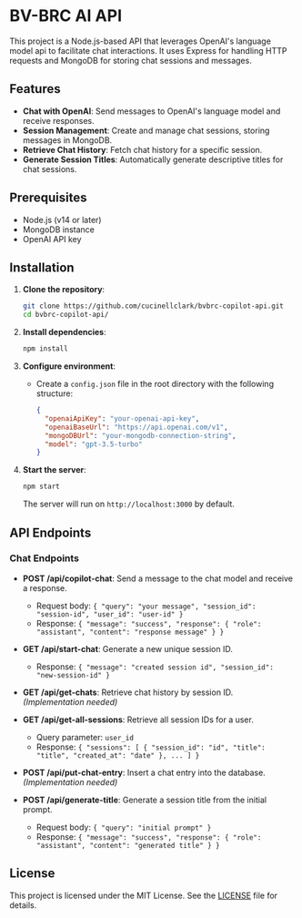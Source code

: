 # BV-BRC AI API 

This project is a Node.js-based API that leverages OpenAI's language model api to facilitate chat interactions. It uses Express for handling HTTP requests and MongoDB for storing chat sessions and messages.

## Features

- **Chat with OpenAI**: Send messages to OpenAI's language model and receive responses.
- **Session Management**: Create and manage chat sessions, storing messages in MongoDB.
- **Retrieve Chat History**: Fetch chat history for a specific session.
- **Generate Session Titles**: Automatically generate descriptive titles for chat sessions.

## Prerequisites

- Node.js (v14 or later)
- MongoDB instance
- OpenAI API key

## Installation

1. **Clone the repository**:
   ```bash
   git clone https://github.com/cucinellclark/bvbrc-copilot-api.git
   cd bvbrc-copilot-api/
   ```

2. **Install dependencies**:
   ```bash
   npm install
   ```

3. **Configure environment**:
   - Create a `config.json` file in the root directory with the following structure:
     ```json
     {
       "openaiApiKey": "your-openai-api-key",
       "openaiBaseUrl": "https://api.openai.com/v1",
       "mongoDBUrl": "your-mongodb-connection-string",
       "model": "gpt-3.5-turbo"
     }
     ```

4. **Start the server**:
   ```bash
   npm start
   ```

   The server will run on `http://localhost:3000` by default.

## API Endpoints

### Chat Endpoints

- **POST /api/copilot-chat**: Send a message to the chat model and receive a response.
  - Request body: `{ "query": "your message", "session_id": "session-id", "user_id": "user-id" }`
  - Response: `{ "message": "success", "response": { "role": "assistant", "content": "response message" } }`

- **GET /api/start-chat**: Generate a new unique session ID.
  - Response: `{ "message": "created session id", "session_id": "new-session-id" }`

- **GET /api/get-chats**: Retrieve chat history by session ID. *(Implementation needed)*

- **GET /api/get-all-sessions**: Retrieve all session IDs for a user.
  - Query parameter: `user_id`
  - Response: `{ "sessions": [ { "session_id": "id", "title": "title", "created_at": "date" }, ... ] }`

- **POST /api/put-chat-entry**: Insert a chat entry into the database. *(Implementation needed)*

- **POST /api/generate-title**: Generate a session title from the initial prompt.
  - Request body: `{ "query": "initial prompt" }`
  - Response: `{ "message": "success", "response": { "role": "assistant", "content": "generated title" } }`

## License

This project is licensed under the MIT License. See the [LICENSE](LICENSE) file for details.
